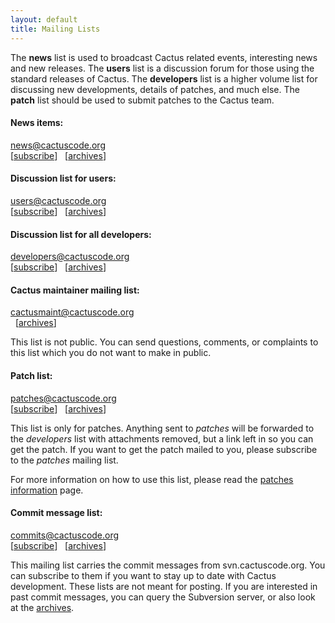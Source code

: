 ```yaml
---
layout: default
title: Mailing Lists
---
```

The **news** list is used to broadcast Cactus related events,
interesting news and new releases. The **users** list is a discussion
forum for those using the standard releases of Cactus. The
**developers** list is a higher volume list for discussing new
developments, details of patches, and much else. The **patch** list
should be used to submit patches to the Cactus team.

#### News items:

<news@cactuscode.org>  
\[[subscribe](http://cactuscode.org/mailman/listinfo/news)\]  
\[[archives](http://cactuscode.org/pipermail/news)\]

  

#### Discussion list for users:

<users@cactuscode.org>  
\[[subscribe](http://cactuscode.org/mailman/listinfo/users)\]  
\[[archives](http://cactuscode.org/pipermail/users)\]

  

#### Discussion list for all developers:

<developers@cactuscode.org>  
\[[subscribe](http://cactuscode.org/mailman/listinfo/developers)\]  
\[[archives](http://cactuscode.org/pipermail/developers)\]

  

#### Cactus maintainer mailing list:

<cactusmaint@cactuscode.org>  
  \[[archives](http://cactuscode.org/mailman/private/cactusmaint)\]

This list is not public. You can send questions, comments, or complaints
to this list which you do not want to make in public.

  

#### Patch list:

<patches@cactuscode.org>  
\[[subscribe](http://cactuscode.org/mailman/listinfo/patches)\]  
\[[archives](http://cactuscode.org/pipermail/patches)\]

This list is only for patches. Anything sent to *patches* will be
forwarded to the *developers* list with attachments removed, but a link
left in so you can get the patch. If you want to get the patch mailed to
you, please subscribe to the *patches* mailing list.

For more information on how to use this list, please read the [patches
information](patches.html) page.

  

#### Commit message list:

<commits@cactuscode.org>  
\[[subscribe](http://cactuscode.org/mailman/listinfo/commits)\]  
\[[archives](http://cactuscode.org/pipermail/commits)\]

This mailing list carries the commit messages from svn.cactuscode.org.
You can subscribe to them if you want to stay up to date with Cactus
development. These lists are not meant for posting. If you are
interested in past commit messages, you can query the Subversion server,
or also look at the [archives](http://cactuscode.org/pipermail/commits).
